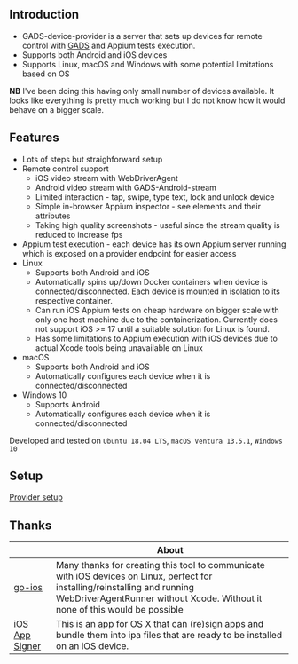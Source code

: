 ## Introduction

* GADS-device-provider is a server that sets up devices for remote control with [GADS](https://github.com/shamanec/GADS) and Appium tests execution.
* Supports both Android and iOS devices
* Supports Linux, macOS and Windows with some potential limitations based on OS

**NB** I've been doing this having only small number of devices available. It looks like everything is pretty much working but I do not know how it would behave on a bigger scale.  

## Features
* Lots of steps but straighforward setup
* Remote control support
  * iOS video stream with WebDriverAgent
  * Android video stream with GADS-Android-stream
  * Limited interaction - tap, swipe, type text, lock and unlock device
  * Simple in-browser Appium inspector - see elements and their attributes
  * Taking high quality screenshots - useful since the stream quality is reduced to increase fps
* Appium test execution - each device has its own Appium server running which is exposed on a provider endpoint for easier access
* Linux
  * Supports both Android and iOS
  * Automatically spins up/down Docker containers when device is connected/disconnected. Each device is mounted in isolation to its respective container.
  * Can run iOS Appium tests on cheap hardware on bigger scale with only one host machine due to the containerization. Currently does not support iOS >= 17 until a suitable solution for Linux is found.
  * Has some limitations to Appium execution with iOS devices due to actual Xcode tools being unavailable on Linux
* macOS
  * Supports both Android and iOS
  * Automatically configures each device when it is connected/disconnected
* Windows 10
  * Supports Android
  * Automatically configures each device when it is connected/disconnected

Developed and tested on `Ubuntu 18.04 LTS`, `macOS Ventura 13.5.1`, `Windows 10`

## Setup  
[Provider setup](./docs/setup.md)  

## Thanks
| |About|
|---|---|
|[go-ios](https://github.com/danielpaulus/go-ios)|Many thanks for creating this tool to communicate with iOS devices on Linux, perfect for installing/reinstalling and running WebDriverAgentRunner without Xcode. Without it none of this would be possible|
|[iOS App Signer](https://github.com/DanTheMan827/ios-app-signer)|This is an app for OS X that can (re)sign apps and bundle them into ipa files that are ready to be installed on an iOS device.|  